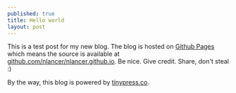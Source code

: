 ```yaml
---
published: true
title: Hello world
layout: post
---
```

This is a test post for my new blog. The blog is hosted on [Github Pages](http://pages.github.com/) which means the source is available at [github.com/nlancer/nlancer.github.io](http://github.com/nlancer/nlancer.github.io). Be nice. Give credit. Share, don't steal :)

By the way, this blog is powered by [tinypress.co](https://tinypress.co).